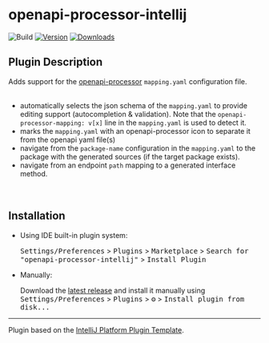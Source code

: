 # openapi-processor-intellij

![Build](https://github.com/openapi-processor/openapi-processor-intellij/workflows/Build/badge.svg)
[![Version](https://img.shields.io/jetbrains/plugin/v/17008.svg)](https://plugins.jetbrains.com/plugin/17008)
[![Downloads](https://img.shields.io/jetbrains/plugin/d/17008.svg)](https://plugins.jetbrains.com/plugin/17008)

## Plugin Description
<!-- Plugin description -->
Adds support for the [openapi-processor](https://openapiprocessor.io/oap/home/home.html) `mapping.yaml` configuration file.
<br/><br/>

* automatically selects the json schema of the `mapping.yaml` to provide editing support (autocompletion & validation). Note that the `openapi-processor-mapping: v[x]` line in the `mapping.yaml` is used to detect it. 
* marks the `mapping.yaml` with an openapi-processor icon to separate it from the openapi yaml file(s) 
* navigate from the `package-name` configuration in the `mapping.yaml` to the package with the generated sources (if the target package exists).
* navigate from an endpoint `path` mapping to a generated interface method.  
<br/><br/>
<!-- Plugin description end -->

## Installation

- Using IDE built-in plugin system:
  
  <kbd>Settings/Preferences</kbd> > <kbd>Plugins</kbd> > <kbd>Marketplace</kbd> > <kbd>Search for "openapi-processor-intellij"</kbd> >
  <kbd>Install Plugin</kbd>
  
- Manually:

  Download the [latest release](https://github.com/openapi-processor/openapi-processor-intellij/releases/latest) and install it manually using
  <kbd>Settings/Preferences</kbd> > <kbd>Plugins</kbd> > <kbd>⚙️</kbd> > <kbd>Install plugin from disk...</kbd>


---
Plugin based on the [IntelliJ Platform Plugin Template][template].

[template]: https://github.com/JetBrains/intellij-platform-plugin-template
